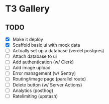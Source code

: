 # T3 Gallery

## TODO

- [x] Make it deploy
- [x] Scaffold basic ui with mock data
- [ ] Actually set up a database (vercel postgres)
- [ ] Attach database to ui
- [ ] Add authentication (w/ Clerk)
- [ ] Add image upload
- [ ] Error management (w/ Sentry)
- [ ] Routing/image page (parallel route)
- [ ] Delete button (w/ Server Actions)
- [ ] Analytics (posthog)
- [ ] Ratelimiting (upstash)
